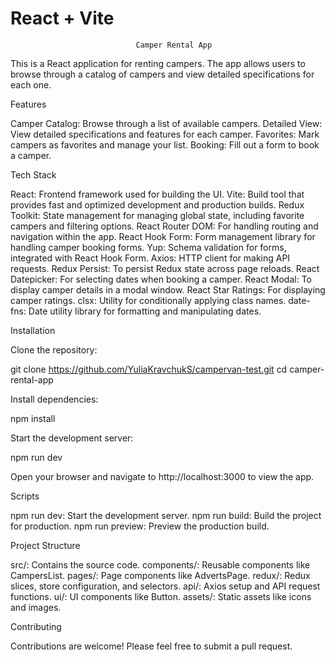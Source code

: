 # React + Vite

                                Camper Rental App

This is a React application for renting campers. The app allows users to browse through a catalog of campers and view detailed specifications for each one.

Features

Camper Catalog: Browse through a list of available campers.
Detailed View: View detailed specifications and features for each camper.
Favorites: Mark campers as favorites and manage your list.
Booking: Fill out a form to book a camper.

Tech Stack

React: Frontend framework used for building the UI.
Vite: Build tool that provides fast and optimized development and production builds.
Redux Toolkit: State management for managing global state, including favorite campers and filtering options.
React Router DOM: For handling routing and navigation within the app.
React Hook Form: Form management library for handling camper booking forms.
Yup: Schema validation for forms, integrated with React Hook Form.
Axios: HTTP client for making API requests.
Redux Persist: To persist Redux state across page reloads.
React Datepicker: For selecting dates when booking a camper.
React Modal: To display camper details in a modal window.
React Star Ratings: For displaying camper ratings.
clsx: Utility for conditionally applying class names.
date-fns: Date utility library for formatting and manipulating dates.

Installation

Clone the repository:

git clone https://github.com/YuliaKravchukS/campervan-test.git
cd camper-rental-app

Install dependencies:

npm install

Start the development server:

npm run dev

Open your browser and navigate to http://localhost:3000 to view the app.

Scripts

npm run dev: Start the development server.
npm run build: Build the project for production.
npm run preview: Preview the production build.

Project Structure

src/: Contains the source code.
components/: Reusable components like CampersList.
pages/: Page components like AdvertsPage.
redux/: Redux slices, store configuration, and selectors.
api/: Axios setup and API request functions.
ui/: UI components like Button.
assets/: Static assets like icons and images.

Contributing

Contributions are welcome! Please feel free to submit a pull request.
